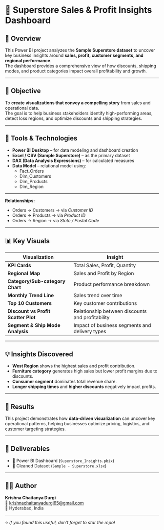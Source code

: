# 🏬 Superstore Sales & Profit Insights Dashboard

## 📘 Overview
This Power BI project analyzes the **Sample Superstore dataset** to uncover key business insights around **sales, profit, customer segments, and regional performance**.  
The dashboard provides a comprehensive view of how discounts, shipping modes, and product categories impact overall profitability and growth.

---

## 🎯 Objective
To **create visualizations that convey a compelling story** from sales and operational data.  
The goal is to help business stakeholders identify high-performing areas, detect loss regions, and optimize discounts and shipping strategies.

---

## 🧰 Tools & Technologies
- **Power BI Desktop** – for data modeling and dashboard creation  
- **Excel / CSV (Sample Superstore)** – as the primary dataset  
- **DAX (Data Analysis Expressions)** – for calculated measures  
- **Data Model** – relational model using:
  - Fact_Orders  
  - Dim_Customers  
  - Dim_Products  
  - Dim_Region  

---

**Relationships:**
- Orders → Customers → via *Customer ID*  
- Orders → Products → via *Product ID*  
- Orders → Region → via *State / Postal Code*

---

## 📊 Key Visuals
| Visualization | Insight |
|----------------|----------|
| **KPI Cards** | Total Sales, Profit, Quantity |
| **Regional Map** | Sales and Profit by Region |
| **Category/Sub-category Chart** | Product performance breakdown |
| **Monthly Trend Line** | Sales trend over time |
| **Top 10 Customers** | Key customer contributions |
| **Discount vs Profit Scatter Plot** | Relationship between discounts and profitability |
| **Segment & Ship Mode Analysis** | Impact of business segments and delivery types |

---

## 💡 Insights Discovered
- **West Region** shows the highest sales and profit contribution.  
- **Furniture category** generates high sales but lower profit margins due to discounts.  
- **Consumer segment** dominates total revenue share.  
- **Longer shipping times** and **higher discounts** negatively impact profits.  

---

## 🚀 Results
This project demonstrates how **data-driven visualization** can uncover key operational patterns, helping businesses optimize pricing, logistics, and customer targeting strategies.

---

## 📂 Deliverables
- 📁 Power BI Dashboard (`Superstore_Insights.pbix`)
- 🧾 Cleaned Dataset (`Sample - Superstore.xlsx`)

---

## 👨‍💻 Author
**Krishna Chaitanya Durgi**  
📧 [krishnachaitanyadurgi65@gmail.com](mailto:krishnachaitanyadurgi65@gmail.com)  
📍 Hyderabad, India  

---

⭐ *If you found this useful, don’t forget to star the repo!*  
